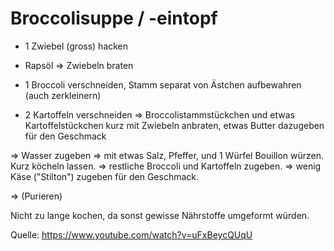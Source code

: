 # Broccolisuppe / -eintopf

- 1 Zwiebel (gross) hacken
- Rapsöl
=> Zwiebeln braten

- 1 Broccoli verschneiden, Stamm separat von Ästchen aufbewahren (auch zerkleinern)
- 2 Kartoffeln verschneiden
=> Broccolistammstückchen und etwas Kartoffelstückchen kurz mit Zwiebeln anbraten, etwas Butter dazugeben für den Geschmack

=> Wasser zugeben
=> mit etwas Salz, Pfeffer, und 1 Würfel Bouillon würzen. Kurz köcheln lassen.
=> restliche Broccoli und Kartoffeln zugeben.
=> wenig Käse ("Stilton") zugeben für den Geschmack.

=> (Purieren)

Nicht zu lange kochen, da sonst gewisse Nährstoffe umgeformt würden.

Quelle: https://www.youtube.com/watch?v=uFxBeycQUqU